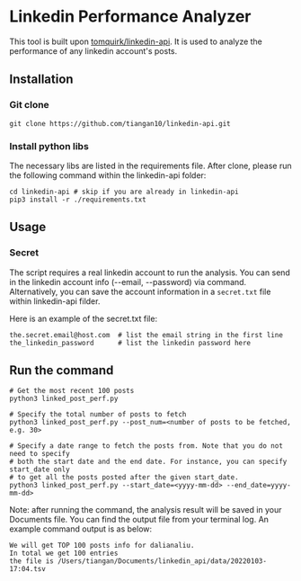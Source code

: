 # Linkedin Performance Analyzer
This tool is built upon [tomquirk/linkedin-api](https://github.com/tomquirk/linkedin-api). It is used to analyze the performance of any linkedin account's posts.

## Installation
### Git clone
```shell
git clone https://github.com/tiangan10/linkedin-api.git
```

### Install python libs
The necessary libs are listed in the requirements file. After clone, please run the following command within the linkedin-api folder:

```
cd linkedin-api # skip if you are already in linkedin-api
pip3 install -r ./requirements.txt
```

## Usage
### Secret
The script requires a real linkedin account to run the analysis. You can send in the linkedin account info (--email, --password) via command. Alternatively, you can save the account information in a `secret.txt` file within linkedin-api filder.

Here is an example of the secret.txt file:
```
the.secret.email@host.com  # list the email string in the first line
the_linkedin_password	   # list the linkedin password here
```

## Run the command
```shell
# Get the most recent 100 posts
python3 linked_post_perf.py

# Specify the total number of posts to fetch
python3 linked_post_perf.py --post_num=<number of posts to be fetched, e.g. 30>

# Specify a date range to fetch the posts from. Note that you do not need to specify
# both the start date and the end date. For instance, you can specify start_date only
# to get all the posts posted after the given start_date.
python3 linked_post_perf.py --start_date=<yyyy-mm-dd> --end_date=yyyy-mm-dd>

```
Note: after running the command, the analysis result will be saved in your Documents file. You can find the output file from your terminal log. An example command output is as below:
```
We will get TOP 100 posts info for dalianaliu.
In total we get 100 entries
the file is /Users/tiangan/Documents/linkedin_api/data/20220103-17:04.tsv
```
